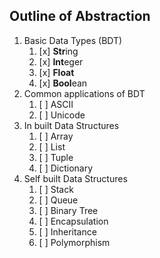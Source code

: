 ## Outline of Abstraction
1. Basic Data Types (BDT)
    1. [x] **Str**ing
    2. [x] **Int**eger
    3. [x] **Float**
    4. [x] **Bool**ean
2. Common applications of BDT
    1. [ ] ASCII
    2. [ ] Unicode
3. In built Data Structures 
    1. [ ] Array
    2. [ ] List
    3. [ ] Tuple
    4. [ ] Dictionary
4. Self built Data Structures 
    1. [ ] Stack
    2. [ ] Queue
    3. [ ] Binary Tree
    4. [ ] Encapsulation
    5. [ ] Inheritance
    6. [ ] Polymorphism
